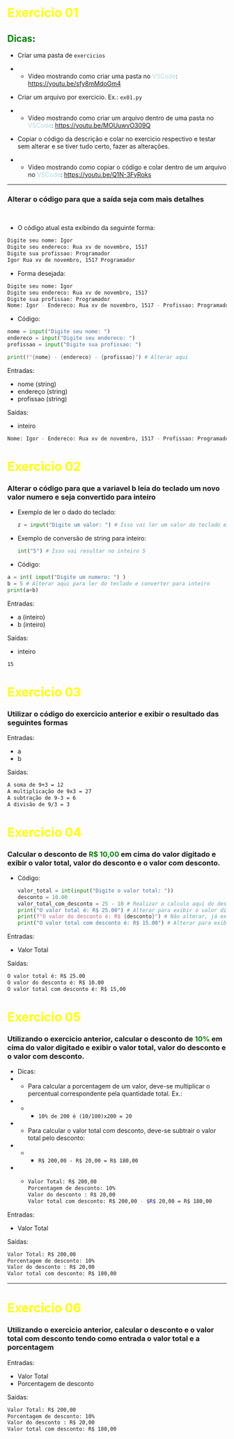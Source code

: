 # <span style='color:yellow; font-weight: bold;'>Exercicio 01</span>
## <span style='color:green; font-weight: bold;'>Dicas</span>:
- Criar uma pasta de `exercicios`

- - Vídeo mostrando como criar uma pasta no <span style='color:lightblue'>VSCode</span>: https://youtu.be/sfy8mMdoGm4
- Criar um arquivo por exercicio. Ex.: `ex01.py`    


- - Vídeo mostrando como criar um arquivo dentro de uma pasta no <span style='color:lightblue'>VSCode</span>: https://youtu.be/MOUuwvO309Q
- Copiar o código da descrição e colar no exercicio respectivo e testar sem alterar e se tiver tudo certo, fazer as alterações.

- - Vídeo mostrando como copiar o código e colar dentro de um arquivo no <span style='color:lightblue'>VSCode</span>: https://youtu.be/Q1N-3FyRoks

--- 

### Alterar o código para que a saída seja com mais detalhes
<br>

- O código atual esta exibindo da seguinte forma:
```bash
Digite seu nome: Igor
Digite seu endereco: Rua xv de novembro, 1517
Digite sua profissao: Programador
Igor Rua xv de novembro, 1517 Programador
```

- Forma desejada:
```bash
Digite seu nome: Igor
Digite seu endereco: Rua xv de novembro, 1517
Digite sua profissao: Programador
Nome: Igor - Endereco: Rua xv de novembro, 1517 - Profissao: Programador
```
- Código:
```python
nome = input("Digite seu nome: ")
endereco = input("Digite seu endereco: ")
profissao = input("Digite sua profissao: ")

print(f"{nome} - {endereco} - {profissao}") # Alterar aqui
```

Entradas:
 - nome (string)
 - endereço (string)
 - profissao (string)

Saídas:
- inteiro
```bash
Nome: Igor - Endereco: Rua xv de novembro, 1517 - Profissao: Programador
```

# <span style='color:yellow; font-weight: bold;'>Exercicio 02</span>

### Alterar o código para que a variavel b leia do teclado um novo valor numero e seja convertido para inteiro

- Exemplo de ler o dado do teclado:
    ```python 
    z = input("Digite um valor: ") # Isso vai ler um valor do teclado em --> STRING <-- e atribuir na variavel z
    ```
- Exemplo de conversão de string para inteiro:
    ```python 
    int("5") # Isso vai resultar no inteiro 5
    ```

- Código:
```python
a = int( input("Digite um numero: ") )
b = 5 # Alterar aqui para ler do teclado e converter para inteiro
print(a+b)
```

Entradas:
 - a (inteiro)
 - b (inteiro)

Saídas:
- inteiro
```bash
15
```

# <span style='color:yellow; font-weight: bold;'>Exercicio 03</span>

### Utilizar o código do exercicio anterior e exibir o resultado das seguintes formas



Entradas:
 - a
 - b

Saídas:
```bash
A soma de 9+3 = 12
A multiplicação de 9x3 = 27
A subtração de 9-3 = 6
A divisão de 9/3 = 3
```

# <span style='color:yellow; font-weight: bold;'>Exercicio 04</span>

### Calcular o desconto de <span style="color:green">R$ 10,00</span> em cima do valor digitado e exibir o valor total, valor do desconto e o valor com desconto.

- Código:


    ```python
    valor_total = int(input("Digite o valor total: "))
    desconto = 10.00
    valor_total_com_desconto = 25 - 10 # Realizar o calculo aqui do desconto com o valor digitado
    print("O valor total é: R$ 25.00") # Alterar para exibir o valor dinamico 
    print(f"O valor do desconto é: R$ {desconto}") # Não alterar, já exibe o valor correto
    print("O valor total com desconto é: R$ 15.00") # Alterar para exibir o valor dinamico

    ```

Entradas:
 - Valor Total

Saídas:
```bash
O valor total é: R$ 25.00
O valor do desconto é: R$ 10.00
O valor total com desconto é: R$ 15,00
```


# <span style='color:yellow; font-weight: bold;'>Exercicio 05</span>

### Utilizando o exercicio anterior, calcular o desconto de <span style="color:green">10%</span> em cima do valor digitado e exibir o valor total, valor do desconto e o valor com desconto.
- Dicas:
- - Para calcular a porcentagem de um valor, deve-se multiplicar o percentual correspondente pela quantidade total. Ex.: 
- - - `10% de 200 é (10/100)x200 = 20` 
- - Para calcular o valor total com desconto, deve-se subtrair o valor total pelo desconto:
- - - `R$ 200,00 - R$ 20,00 = R$ 180,00`
- - ```bash
    Valor Total: R$ 200,00
    Porcentagem de desconto: 10%
    Valor do desconto : R$ 20,00
    Valor total com desconto: R$ 200,00 - $R$ 20,00 = R$ 180,00
    ```
Entradas:
 - Valor Total

Saídas:
```bash
Valor Total: R$ 200,00
Porcentagem de desconto: 10%
Valor do desconto : R$ 20,00
Valor total com desconto: R$ 180,00
```
- - - 


# <span style='color:yellow; font-weight: bold;'>Exercicio 06</span>

### Utilizando o exercicio anterior, calcular o desconto e o valor total com desconto tendo como entrada o valor total e a porcentagem

Entradas:
 - Valor Total
 - Porcentagem de desconto

Saídas:
```bash
Valor Total: R$ 200,00
Porcentagem de desconto: 10%
Valor do desconto : R$ 20,00
Valor total com desconto: R$ 180,00
```
